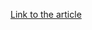[Link to the article](https://blogs.windows.com/msedgedev/2017/03/23/strengthening-microsoft-edge-sandbox/)
